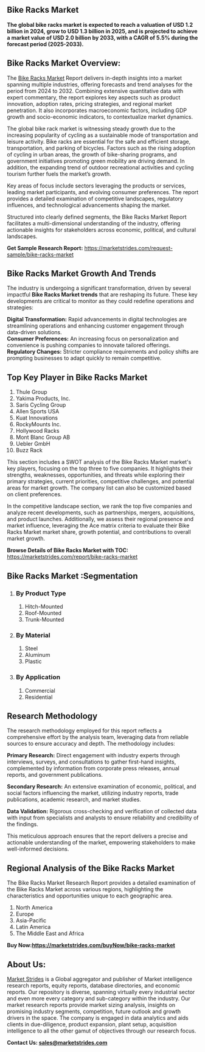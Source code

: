 <h2>Bike Racks Market</h2>
<p><strong>The global bike racks market is expected to reach a valuation of&nbsp;USD 1.2 billion in 2024,&nbsp;grow to&nbsp;USD 1.3 billion in 2025, and is projected to achieve a market value of&nbsp;USD 2.0 billion by 2033, with a&nbsp;CAGR of 5.5%&nbsp;during the forecast period (2025-2033).</strong></p>
<h2>Bike Racks Market Overview:</h2>
<p>The <a href="https://marketstrides.com/report/bike-racks-market">Bike Racks Market</a><strong>&nbsp;</strong>Report delivers in-depth insights into a market spanning multiple industries, offering forecasts and trend analyses for the period from 2024 to 2032. Combining extensive quantitative data with expert commentary, the report explores key aspects such as product innovation, adoption rates, pricing strategies, and regional market penetration. It also incorporates macroeconomic factors, including GDP growth and socio-economic indicators, to contextualize market dynamics.</p>
<p>The global bike rack market is witnessing steady growth due to the increasing popularity of cycling as a sustainable mode of transportation and leisure activity. Bike racks are essential for the safe and efficient storage, transportation, and parking of bicycles. Factors such as the rising adoption of cycling in urban areas, the growth of bike-sharing programs, and government initiatives promoting green mobility are driving demand. In addition, the expanding trend of outdoor recreational activities and cycling tourism further fuels the market&rsquo;s growth.</p>
<p>Key areas of focus include sectors leveraging the products or services, leading market participants, and evolving consumer preferences. The report provides a detailed examination of competitive landscapes, regulatory influences, and technological advancements shaping the market.</p>
<p>Structured into clearly defined segments, the&nbsp;Bike Racks Market Report facilitates a multi-dimensional understanding of the industry, offering actionable insights for stakeholders across economic, political, and cultural landscapes.</p>
<p><strong>Get Sample Research Report:</strong> <a href="https://marketstrides.com/request-sample/bike-racks-market">https://marketstrides.com/request-sample/bike-racks-market</a></p>
<h2>Bike Racks Market Growth And Trends</h2>
<p>The industry is undergoing a significant transformation, driven by several impactful <strong>Bike Racks Market trends</strong>&nbsp;that are reshaping its future. These key developments are critical to monitor as they could redefine operations and strategies:</p>
<p><strong>Digital Transformation:</strong> Rapid advancements in digital technologies are streamlining operations and enhancing customer engagement through data-driven solutions.<br /><strong>Consumer Preferences:</strong> An increasing focus on personalization and convenience is pushing companies to innovate tailored offerings.<br /><strong>Regulatory Changes:</strong> Stricter compliance requirements and policy shifts are prompting businesses to adapt quickly to remain competitive.</p>
<h2>Top Key Player in Bike Racks Market</h2>
<ol>
<li>Thule Group</li>
<li>Yakima Products, Inc.</li>
<li>Saris Cycling Group</li>
<li>Allen Sports USA</li>
<li>Kuat Innovations</li>
<li>RockyMounts Inc.</li>
<li>Hollywood Racks</li>
<li>Mont Blanc Group AB</li>
<li>Uebler GmbH</li>
<li>Buzz Rack</li>
</ol>
<p>This section includes a SWOT analysis of the Bike Racks Market market's key players, focusing on the top three to five companies. It highlights their strengths, weaknesses, opportunities, and threats while exploring their primary strategies, current priorities, competitive challenges, and potential areas for market growth. The company list can also be customized based on client preferences.</p>
<p>In the competitive landscape section, we rank the top five companies and analyze recent developments, such as partnerships, mergers, acquisitions, and product launches. Additionally, we assess their regional presence and market influence, leveraging the Ace matrix criteria to evaluate their Bike Racks Market market share, growth potential, and contributions to overall market growth.</p>
<p><strong>Browse Details of Bike Racks Market with TOC:</strong> <a href="https://marketstrides.com/report/bike-racks-market">https://marketstrides.com/report/bike-racks-market</a></p>
<h2>Bike Racks Market :Segmentation</h2>
<ol>
<li>
<h3>By Product Type</h3>
<ol>
<li>Hitch-Mounted</li>
<li>Roof-Mounted</li>
<li>Trunk-Mounted</li>
</ol>
</li>
<li>
<h3>By Material</h3>
<ol>
<li>Steel</li>
<li>Aluminum</li>
<li>Plastic</li>
</ol>
</li>
<li>
<h3>By Application</h3>
<ol>
<li>Commercial</li>
<li>Residential</li>
</ol>
</li>
</ol>
<h2>Research Methodology</h2>
<p>The research methodology employed for this report reflects a comprehensive effort by the analysis team, leveraging data from reliable sources to ensure accuracy and depth. The methodology includes:</p>
<p><strong>Primary Research:</strong> Direct engagement with industry experts through interviews, surveys, and consultations to gather first-hand insights, complemented by information from corporate press releases, annual reports, and government publications.</p>
<p><strong>Secondary Research:</strong> An extensive examination of economic, political, and social factors influencing the market, utilizing industry reports, trade publications, academic research, and market studies.</p>
<p><strong>Data Validation:</strong> Rigorous cross-checking and verification of collected data with input from specialists and analysts to ensure reliability and credibility of the findings.</p>
<p>This meticulous approach ensures that the report delivers a precise and actionable understanding of the market, empowering stakeholders to make well-informed decisions.</p>
<h2>Regional Analysis of the Bike Racks Market</h2>
<p>The Bike Racks Market Research Report provides a detailed examination of the Bike Racks Market across various regions, highlighting the characteristics and opportunities unique to each geographic area.</p>
<ol>
<li>North America</li>
<li>Europe</li>
<li>Asia-Pacific</li>
<li>Latin America</li>
<li>The Middle East and Africa</li>
</ol>
<p><strong>Buy Now:<a href="https://marketstrides.com/buyNow/bike-racks-market?price=single_price">https://marketstrides.com/buyNow/bike-racks-market</a></strong></p>
<h2>About Us:</h2>
<p><a href="https://marketstrides.com/">Market Strides</a> is a Global aggregator and publisher of Market intelligence research reports, equity reports, database directories, and economic reports. Our repository is diverse, spanning virtually every industrial sector and even more every category and sub-category within the industry. Our market research reports provide market sizing analysis, insights on promising industry segments, competition, future outlook and growth drivers in the space. The company is engaged in data analytics and aids clients in due-diligence, product expansion, plant setup, acquisition intelligence to all the other gamut of objectives through our research focus.</p>
<p><strong>Contact Us: <a href="mailto:sales@marketstrides.com">sales@marketstrides.com</a></strong></p>
